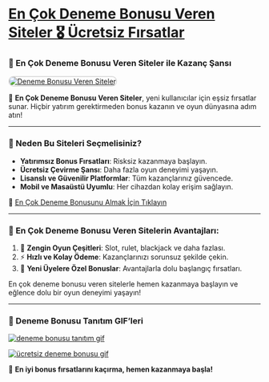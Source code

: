 # [En Çok Deneme Bonusu Veren Siteler 🎖️ Ücretsiz Fırsatlar](https://t.me/+g-Jap03qaxM0ZjRk)

### 🎰 En Çok Deneme Bonusu Veren Siteler ile Kazanç Şansı  

<a href="https://t.me/+g-Jap03qaxM0ZjRk" title="Deneme Bonusu Veren Siteler" rel="nofollow">  
<img src="https://i.hizliresim.com/1d7hvuc.png" alt="Deneme Bonusu Veren Siteler" style="max-width: 100%; border: 2px solid #ddd; border-radius: 10px;">  
</a>

💎 **En Çok Deneme Bonusu Veren Siteler**, yeni kullanıcılar için eşsiz fırsatlar sunar. Hiçbir yatırım gerektirmeden bonus kazanın ve oyun dünyasına adım atın!  

---

### 🌟 Neden Bu Siteleri Seçmelisiniz?
- **Yatırımsız Bonus Fırsatları**: Risksiz kazanmaya başlayın.  
- **Ücretsiz Çevirme Şansı**: Daha fazla oyun deneyimi yaşayın.  
- **Lisanslı ve Güvenilir Platformlar**: Tüm kazançlarınız güvencede.  
- **Mobil ve Masaüstü Uyumlu**: Her cihazdan kolay erişim sağlayın.  

🔗 [En Çok Deneme Bonusunu Almak İçin Tıklayın](https://t.me/+g-Jap03qaxM0ZjRk)

---

### 🚀 En Çok Deneme Bonusu Veren Sitelerin Avantajları:
1. 🎯 **Zengin Oyun Çeşitleri**: Slot, rulet, blackjack ve daha fazlası.  
2. ⚡ **Hızlı ve Kolay Ödeme**: Kazançlarınızı sorunsuz şekilde çekin.  
3. 🏅 **Yeni Üyelere Özel Bonuslar**: Avantajlarla dolu başlangıç fırsatları.  

En çok deneme bonusu veren sitelerle hemen kazanmaya başlayın ve eğlence dolu bir oyun deneyimi yaşayın!  

---

### 🎥 Deneme Bonusu Tanıtım GIF’leri  

<a href="https://t.me/+g-Jap03qaxM0ZjRk"><img src="https://s13.gifyu.com/images/SPHuE.gif" alt="deneme bonusu tanıtım gif" border="0" /></a>  

<a href="https://t.me/+g-Jap03qaxM0ZjRk"><img src="https://s13.gifyu.com/images/SPHuk.gif" alt="ücretsiz deneme bonusu gif" border="0" /></a>  

🔗 **En iyi bonus fırsatlarını kaçırma, hemen kazanmaya başla!**  
